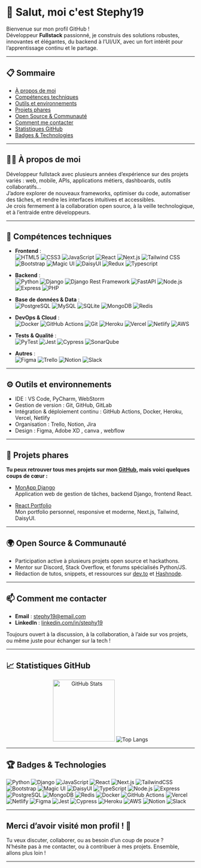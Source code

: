 # 👋 Salut, moi c'est Stephy19

Bienvenue sur mon profil GitHub !  
Développeur **Fullstack** passionné, je construis des solutions robustes, innovantes et élégantes, du backend à l’UI/UX, avec un fort intérêt pour l’apprentissage continu et le partage.

---

## 📋 Sommaire

- [À propos de moi](#-à-propos-de-moi)
- [Compétences techniques](#-compétences-techniques)
- [Outils et environnements](#-outils-et-environnements)
- [Projets phares](#-projets-phares)
- [Open Source & Communauté](#-open-source--communauté)
- [Comment me contacter](#-comment-me-contacter)
- [Statistiques GitHub](#-statistiques-github)
- [Badges & Technologies](#-badges--technologies)

---

## 👨‍💻 À propos de moi

Développeur fullstack avec plusieurs années d’expérience sur des projets variés : web, mobile, APIs, applications métiers, dashboards, outils collaboratifs…  
J’adore explorer de nouveaux frameworks, optimiser du code, automatiser des tâches, et rendre les interfaces intuitives et accessibles.  
Je crois fermement à la collaboration open source, à la veille technologique, et à l’entraide entre développeurs.

---

## 🧰 Compétences techniques

- **Frontend** :  
  ![HTML5](https://img.shields.io/badge/HTML5-E34F26?style=flat-square&logo=html5&logoColor=white)
  ![CSS3](https://img.shields.io/badge/CSS3-1572B6?style=flat-square&logo=css3&logoColor=white)
  ![JavaScript](https://img.shields.io/badge/JavaScript-F7DF1E?style=flat-square&logo=javascript&logoColor=black)
  ![React](https://img.shields.io/badge/React-20232A?style=flat-square&logo=react&logoColor=61DAFB)
  ![Next.js](https://img.shields.io/badge/Next.js-000?style=flat-square&logo=nextdotjs&logoColor=white)
  ![Tailwind CSS](https://img.shields.io/badge/TailwindCSS-38B2AC?style=flat-square&logo=tailwindcss&logoColor=white)
  ![Bootstrap](https://img.shields.io/badge/Bootstrap-7952B3?style=flat-square&logo=bootstrap&logoColor=white)
  ![Magic UI](https://img.shields.io/badge/Magic%20UI-7F5AF0?style=flat-square)
  ![DaisyUI](https://img.shields.io/badge/DaisyUI-6B7280?style=flat-square&logo=daisyui&logoColor=white)
  ![Redux](https://img.shields.io/badge/Redux-593D88?style=flat-square&logo=redux&logoColor=white)
  ![Typescript](https://img.shields.io/badge/TypeScript-3178C6?style=flat-square&logo=typescript&logoColor=white)

- **Backend** :  
  ![Python](https://img.shields.io/badge/Python-3670A0?style=flat-square&logo=python&logoColor=ffdd54)
  ![Django](https://img.shields.io/badge/Django-092E20?style=flat-square&logo=django&logoColor=white)
  ![Django Rest Framework](https://img.shields.io/badge/Django%20Rest%20Framework-092E20?style=flat-square&logo=django&logoColor=red)
  ![FastAPI](https://img.shields.io/badge/FastAPI-009688?style=flat-square&logo=fastapi&logoColor=white)
  ![Node.js](https://img.shields.io/badge/Node.js-339933?style=flat-square&logo=node.js&logoColor=white)
  ![Express](https://img.shields.io/badge/Express-000000?style=flat-square&logo=express&logoColor=white)
  ![PHP](https://img.shields.io/badge/PHP-777BB4?style=flat-square&logo=php&logoColor=white)

- **Base de données & Data** :  
  ![PostgreSQL](https://img.shields.io/badge/PostgreSQL-4169E1?style=flat-square&logo=postgresql&logoColor=white)
  ![MySQL](https://img.shields.io/badge/MySQL-4479A1?style=flat-square&logo=mysql&logoColor=white)
  ![SQLite](https://img.shields.io/badge/SQLite-003B57?style=flat-square&logo=sqlite&logoColor=white)
  ![MongoDB](https://img.shields.io/badge/MongoDB-47A248?style=flat-square&logo=mongodb&logoColor=white)
  ![Redis](https://img.shields.io/badge/Redis-DC382D?style=flat-square&logo=redis&logoColor=white)

- **DevOps & Cloud** :  
  ![Docker](https://img.shields.io/badge/Docker-2496ED?style=flat-square&logo=docker&logoColor=white)
  ![GitHub Actions](https://img.shields.io/badge/GitHub%20Actions-2088FF?style=flat-square&logo=githubactions&logoColor=white)
  ![Git](https://img.shields.io/badge/Git-F05032?style=flat-square&logo=git&logoColor=white)
  ![Heroku](https://img.shields.io/badge/Heroku-430098?style=flat-square&logo=heroku&logoColor=white)
  ![Vercel](https://img.shields.io/badge/Vercel-000?style=flat-square&logo=vercel&logoColor=white)
  ![Netlify](https://img.shields.io/badge/Netlify-00C7B7?style=flat-square&logo=netlify&logoColor=white)
  ![AWS](https://img.shields.io/badge/AWS-232F3E?style=flat-square&logo=amazon-aws&logoColor=white)

- **Tests & Qualité** :  
  ![PyTest](https://img.shields.io/badge/PyTest-0A9EDC?style=flat-square)
  ![Jest](https://img.shields.io/badge/Jest-C21325?style=flat-square&logo=jest&logoColor=white)
  ![Cypress](https://img.shields.io/badge/Cypress-17202C?style=flat-square&logo=cypress&logoColor=white)
  ![SonarQube](https://img.shields.io/badge/SonarQube-4E9BCD?style=flat-square&logo=sonarqube&logoColor=white)

- **Autres** :  
  ![Figma](https://img.shields.io/badge/Figma-F24E1E?style=flat-square&logo=figma&logoColor=white)
  ![Trello](https://img.shields.io/badge/Trello-0052CC?style=flat-square&logo=trello&logoColor=white)
  ![Notion](https://img.shields.io/badge/Notion-000?style=flat-square&logo=notion&logoColor=white)
  ![Slack](https://img.shields.io/badge/Slack-4A154B?style=flat-square&logo=slack&logoColor=white)

---

## ⚙️ Outils et environnements

- IDE : VS Code, PyCharm, WebStorm
- Gestion de version : Git, GitHub, GitLab
- Intégration & déploiement continu : GitHub Actions, Docker, Heroku, Vercel, Netlify
- Organisation : Trello, Notion, Jira
- Design : Figma, Adobe XD , canva , webflow

---

## 🚩 Projets phares

**Tu peux retrouver tous mes projets sur mon [GitHub](https://github.com/stephy19?tab=repositories), mais voici quelques coups de cœur :**

- [MonApp Django](https://github.com/stephy19/monapp-django)  
  Application web de gestion de tâches, backend Django, frontend React.

- [React Portfolio](https://portfolio-irie.vercel.app/)  
  Mon portfolio personnel, responsive et moderne, Next.js, Tailwind, DaisyUI.
---

## 🌍 Open Source & Communauté

- Participation active à plusieurs projets open source et hackathons.
- Mentor sur Discord, Stack Overflow, et forums spécialisés Python/JS.
- Rédaction de tutos, snippets, et ressources sur [dev.to](https://dev.to/) et [Hashnode](https://hashnode.com/).

---

## 📫 Comment me contacter

- **Email** : [stephy19@email.com](mailto:stephy19@email.com)
- **LinkedIn** : [linkedin.com/in/stephy19]([https://www.linkedin.com/in/stephy19)


Toujours ouvert à la discussion, à la collaboration, à l’aide sur vos projets, ou même juste pour échanger sur la tech !

---

## 📈 Statistiques GitHub

<p align="center">
  <img src="https://github-readme-stats.vercel.app/api?username=stephy19&show_icons=true&theme=github_dark" alt="GitHub Stats" height="165">
  <img src="https://github-readme-stats.vercel.app/api/top-langs/?username=stephy19&layout=compact&theme=github_dark" alt="Top Langs">
</p>

---

## 🏆 Badges & Technologies

![Python](https://img.shields.io/badge/Python-3670A0?style=for-the-badge&logo=python&logoColor=ffdd54)
![Django](https://img.shields.io/badge/Django-092E20?style=for-the-badge&logo=django&logoColor=white)
![JavaScript](https://img.shields.io/badge/JavaScript-F7DF1E?style=for-the-badge&logo=javascript&logoColor=black)
![React](https://img.shields.io/badge/React-20232A?style=for-the-badge&logo=react&logoColor=61DAFB)
![Next.js](https://img.shields.io/badge/Next.js-000?style=for-the-badge&logo=nextdotjs&logoColor=white)
![TailwindCSS](https://img.shields.io/badge/TailwindCSS-38B2AC?style=for-the-badge&logo=tailwindcss&logoColor=white)
![Bootstrap](https://img.shields.io/badge/Bootstrap-7952B3?style=for-the-badge&logo=bootstrap&logoColor=white)
![Magic UI](https://img.shields.io/badge/Magic%20UI-7F5AF0?style=for-the-badge)
![DaisyUI](https://img.shields.io/badge/DaisyUI-6B7280?style=for-the-badge&logo=daisyui&logoColor=white)
![TypeScript](https://img.shields.io/badge/TypeScript-3178C6?style=for-the-badge&logo=typescript&logoColor=white)
![Node.js](https://img.shields.io/badge/Node.js-339933?style=for-the-badge&logo=node.js&logoColor=white)
![Express](https://img.shields.io/badge/Express-000000?style=for-the-badge&logo=express&logoColor=white)
![PostgreSQL](https://img.shields.io/badge/PostgreSQL-4169E1?style=for-the-badge&logo=postgresql&logoColor=white)
![MongoDB](https://img.shields.io/badge/MongoDB-47A248?style=for-the-badge&logo=mongodb&logoColor=white)
![Redis](https://img.shields.io/badge/Redis-DC382D?style=for-the-badge&logo=redis&logoColor=white)
![Docker](https://img.shields.io/badge/Docker-2496ED?style=for-the-badge&logo=docker&logoColor=white)
![GitHub Actions](https://img.shields.io/badge/GitHub%20Actions-2088FF?style=for-the-badge&logo=githubactions&logoColor=white)
![Vercel](https://img.shields.io/badge/Vercel-000?style=for-the-badge&logo=vercel&logoColor=white)
![Netlify](https://img.shields.io/badge/Netlify-00C7B7?style=for-the-badge&logo=netlify&logoColor=white)
![Figma](https://img.shields.io/badge/Figma-F24E1E?style=for-the-badge&logo=figma&logoColor=white)
![Jest](https://img.shields.io/badge/Jest-C21325?style=for-the-badge&logo=jest&logoColor=white)
![Cypress](https://img.shields.io/badge/Cypress-17202C?style=for-the-badge&logo=cypress&logoColor=white)
![Heroku](https://img.shields.io/badge/Heroku-430098?style=for-the-badge&logo=heroku&logoColor=white)
![AWS](https://img.shields.io/badge/AWS-232F3E?style=for-the-badge&logo=amazon-aws&logoColor=white)
![Notion](https://img.shields.io/badge/Notion-000?style=for-the-badge&logo=notion&logoColor=white)
![Slack](https://img.shields.io/badge/Slack-4A154B?style=for-the-badge&logo=slack&logoColor=white)

---

## Merci d’avoir visité mon profil ! 🚀  
Tu veux discuter, collaborer, ou as besoin d’un coup de pouce ?  
N’hésite pas à me contacter, ou à contribuer à mes projets. Ensemble, allons plus loin ! 

---

<!---
stephy19/stephy19 is a ✨ special ✨ repository because its `README.md` (this file) appears on your GitHub profile.
You can click the Preview link to voir tes changements.
--->
